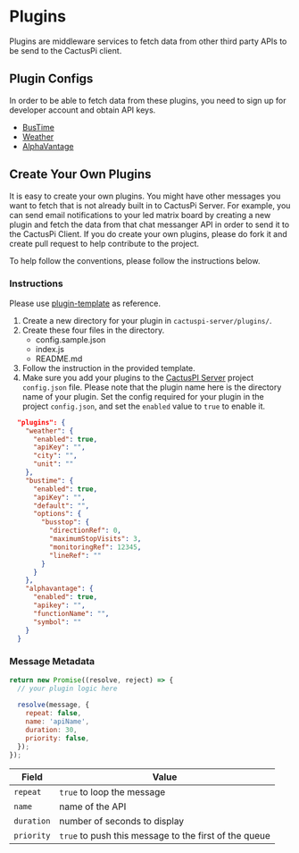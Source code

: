 # Plugins

Plugins are middleware services to fetch data from other third party APIs to be send to the CactusPi client.

## Plugin Configs

In order to be able to fetch data from these plugins, you need to sign up for developer account and obtain API keys.

- [BusTime](./bustime/README.md)
- [Weather](./weather/README.md)
- [AlphaVantage](./alphavantage/README.md)

## Create Your Own Plugins

It is easy to create your own plugins. You might have other messages you want to fetch that is not already built in to CactusPi Server. For example, you can send email notifications to your led matrix board by creating a new plugin and fetch the data from that chat messanger API in order to send it to the CactusPi Client. If you do create your own plugins, please do fork it and create pull request to help contribute to the project.

To help follow the conventions, please follow the instructions below.

### Instructions

Please use [plugin-template](./plugin-template) as reference.

1. Create a new directory for your plugin in `cactuspi-server/plugins/`.
2. Create these four files in the directory.
   - config.sample.json
   - index.js
   - README.md
3. Follow the instruction in the provided template.
4. Make sure you add your plugins to the [CactusPI Server](https://github.com/dannielum/cactuspi-server) project `config.json` file. Please note that the plugin name here is the directory name of your plugin. Set the config required for your plugin in the project `config.json`, and set the `enabled` value to `true` to enable it.

```json
  "plugins": {
    "weather": {
      "enabled": true,
      "apiKey": "",
      "city": "",
      "unit": ""
    },
    "bustime": {
      "enabled": true,
      "apiKey": "",
      "default": "",
      "options": {
        "busstop": {
          "directionRef": 0,
          "maximumStopVisits": 3,
          "monitoringRef": 12345,
          "lineRef": ""
        }
      }
    },
    "alphavantage": {
      "enabled": true,
      "apikey": "",
      "functionName": "",
      "symbol": ""
    }
  }
```

### Message Metadata

```js
return new Promise((resolve, reject) => {
  // your plugin logic here
  
  resolve(message, {
    repeat: false,
    name: 'apiName',
    duration: 30,
    priority: false,
  });
});
```

| Field      | Value                                                 |
| ---------- | ----------------------------------------------------- |
| `repeat`   | `true` to loop the message                            |
| `name`     | name of the API                                       |
| `duration` | number of seconds to display                          |
| `priority` | `true` to push this message to the first of the queue |
